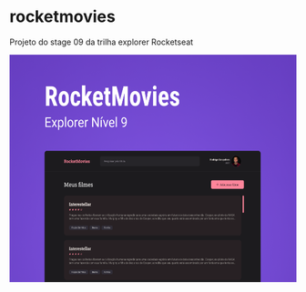 # rocketmovies
Projeto do stage 09 da trilha explorer Rocketseat
<div align="center">
  <img src="/src/assets/rocketmovies.png" width="600" height="400"/>
</div>
